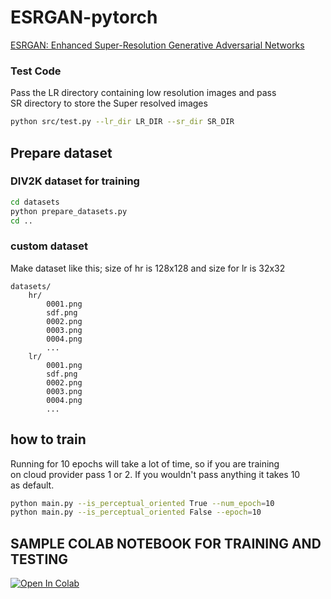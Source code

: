 # ESRGAN-pytorch

[ESRGAN: Enhanced Super-Resolution Generative Adversarial Networks](https://arxiv.org/abs/1809.00219)

### Test Code

Pass the LR directory containing low resolution images and pass  
SR directory to store the Super resolved images

```bash
python src/test.py --lr_dir LR_DIR --sr_dir SR_DIR
```

## Prepare dataset

### DIV2K dataset for training

```bash
cd datasets
python prepare_datasets.py
cd ..
```

### custom dataset

Make dataset like this; size of hr is 128x128 and size for lr is 32x32

```
datasets/
    hr/
        0001.png
        sdf.png
        0002.png
        0003.png
        0004.png
        ...
    lr/
        0001.png
        sdf.png
        0002.png
        0003.png
        0004.png
        ...
```

## how to train

Running for 10 epochs will take a lot of time, so if you are training  
on cloud provider pass 1 or 2. If you wouldn't pass anything it takes 10  
as default.

```bash
python main.py --is_perceptual_oriented True --num_epoch=10
python main.py --is_perceptual_oriented False --epoch=10
```

## SAMPLE COLAB NOTEBOOK FOR TRAINING AND TESTING

[![Open In Colab](https://colab.research.google.com/assets/colab-badge.svg)](https://colab.research.google.com/drive/1uVQNAP0TVm9XA_bB9xn0qCWnYPZLte5Y)
